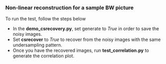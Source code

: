 ### Non-linear reconstruction for a sample BW picture

To run the test, follow the steps below

- In the **demo_csrecovery.py**, set generate to _True_ in order to save the noisy images. 
- Set **csrecover** to _True_ to recover from the noisy images with the same undersampling pattern. 
- Once you have the recovered images, run **test_correlation.py** to generate the correlation plot.